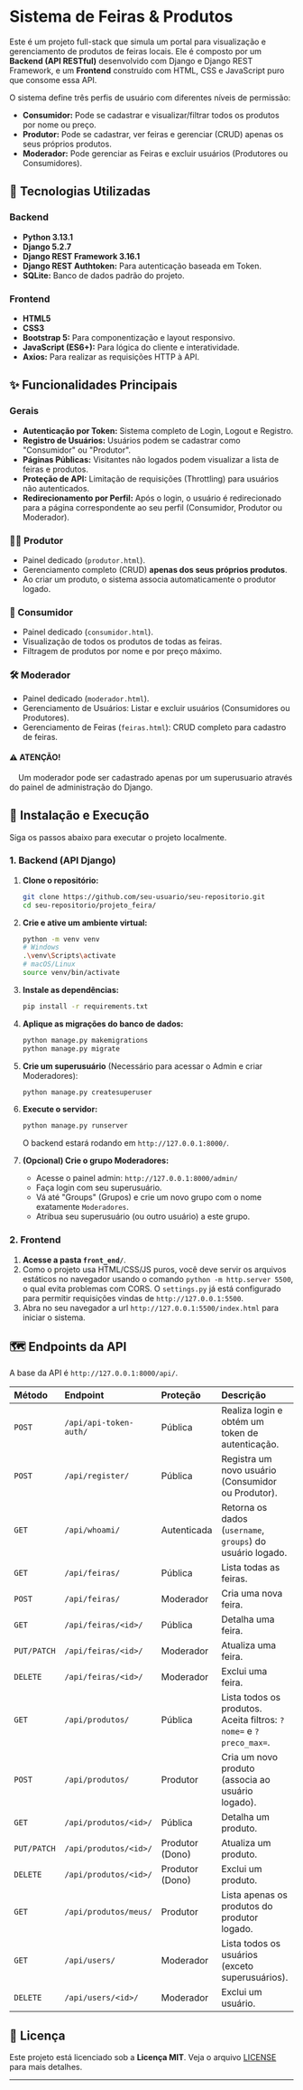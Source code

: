 # Sistema de Feiras & Produtos

Este é um projeto full-stack que simula um portal para visualização e gerenciamento de produtos de feiras locais. Ele é composto por um **Backend (API RESTful)** desenvolvido com Django e Django REST Framework, e um **Frontend** construído com HTML, CSS e JavaScript puro que consome essa API.

O sistema define três perfis de usuário com diferentes níveis de permissão:

  * **Consumidor:** Pode se cadastrar e visualizar/filtrar todos os produtos por nome ou preço.
  * **Produtor:** Pode se cadastrar, ver feiras e gerenciar (CRUD) apenas os seus próprios produtos.
  * **Moderador:** Pode gerenciar as Feiras e excluir usuários (Produtores ou Consumidores).

## 🚀 Tecnologias Utilizadas

### Backend

  * **Python 3.13.1**
  * **Django 5.2.7**
  * **Django REST Framework 3.16.1**
  * **Django REST Authtoken:** Para autenticação baseada em Token.
  * **SQLite:** Banco de dados padrão do projeto.

### Frontend

  * **HTML5**
  * **CSS3**
  * **Bootstrap 5:** Para componentização e layout responsivo.
  * **JavaScript (ES6+):** Para lógica do cliente e interatividade.
  * **Axios:** Para realizar as requisições HTTP à API.

## ✨ Funcionalidades Principais

### Gerais

  * **Autenticação por Token:** Sistema completo de Login, Logout e Registro.
  * **Registro de Usuários:** Usuários podem se cadastrar como "Consumidor" ou "Produtor".
  * **Páginas Públicas:** Visitantes não logados podem visualizar a lista de feiras e produtos.
  * **Proteção de API:** Limitação de requisições (Throttling) para usuários não autenticados.
  * **Redirecionamento por Perfil:** Após o login, o usuário é redirecionado para a página correspondente ao seu perfil (Consumidor, Produtor ou Moderador).

### 👨‍🌾 Produtor

  * Painel dedicado (`produtor.html`).
  * Gerenciamento completo (CRUD) **apenas dos seus próprios produtos**.
  * Ao criar um produto, o sistema associa automaticamente o produtor logado.

### 🛒 Consumidor

  * Painel dedicado (`consumidor.html`).
  * Visualização de todos os produtos de todas as feiras.
  * Filtragem de produtos por nome e por preço máximo.

### 🛠️ Moderador

  * Painel dedicado (`moderador.html`).
  * Gerenciamento de Usuários: Listar e excluir usuários (Consumidores ou Produtores).
  * Gerenciamento de Feiras (`feiras.html`): CRUD completo para cadastro de feiras.
  
#### ⚠️ **ATENÇÃO!**

&nbsp;&nbsp;&nbsp;&nbsp;Um moderador pode ser cadastrado apenas por um superusuario através do painel de administração do Django.


## 🔧 Instalação e Execução

Siga os passos abaixo para executar o projeto localmente.

### 1\. Backend (API Django)

1.  **Clone o repositório:**

    ```bash
    git clone https://github.com/seu-usuario/seu-repositorio.git
    cd seu-repositorio/projeto_feira/
    ```

2.  **Crie e ative um ambiente virtual:**

    ```bash
    python -m venv venv
    # Windows
    .\venv\Scripts\activate
    # macOS/Linux
    source venv/bin/activate
    ```

3.  **Instale as dependências:**

    ```bash
    pip install -r requirements.txt
    ```

4.  **Aplique as migrações do banco de dados:**

    ```bash
    python manage.py makemigrations
    python manage.py migrate
    ```

5.  **Crie um superusuário** (Necessário para acessar o Admin e criar Moderadores):

    ```bash
    python manage.py createsuperuser
    ```

6.  **Execute o servidor:**

    ```bash
    python manage.py runserver
    ```

    O backend estará rodando em `http://127.0.0.1:8000/`.

7.  **(Opcional) Crie o grupo Moderadores:**

      * Acesse o painel admin: `http://127.0.0.1:8000/admin/`
      * Faça login com seu superusuário.
      * Vá até "Groups" (Grupos) e crie um novo grupo com o nome exatamente `Moderadores`.
      * Atribua seu superusuário (ou outro usuário) a este grupo.

### 2\. Frontend

1.  **Acesse a pasta `front_end/`**.
2.  Como o projeto usa HTML/CSS/JS puros, você deve servir os arquivos estáticos no navegador usando o comando `python -m http.server 5500`, o qual evita problemas com CORS. O `settings.py` já está configurado para permitir requisições vindas de `http://127.0.0.1:5500`.
3.  Abra no seu navegador a url `http://127.0.0.1:5500/index.html` para iniciar o sistema.

## 🗺️ Endpoints da API

A base da API é `http://127.0.0.1:8000/api/`.

| Método | Endpoint | Proteção | Descrição |
| :--- | :--- | :--- | :--- |
| `POST` | `/api/api-token-auth/` | Pública | Realiza login e obtém um token de autenticação. |
| `POST` | `/api/register/` | Pública | Registra um novo usuário (Consumidor ou Produtor). |
| `GET` | `/api/whoami/` | Autenticada | Retorna os dados (`username`, `groups`) do usuário logado. |
| `GET` | `/api/feiras/` | Pública | Lista todas as feiras. |
| `POST` | `/api/feiras/` | Moderador | Cria uma nova feira. |
| `GET` | `/api/feiras/<id>/` | Pública | Detalha uma feira. |
| `PUT/PATCH` | `/api/feiras/<id>/` | Moderador | Atualiza uma feira. |
| `DELETE` | `/api/feiras/<id>/` | Moderador | Exclui uma feira. |
| `GET` | `/api/produtos/` | Pública | Lista todos os produtos. Aceita filtros: `?nome=` e `?preco_max=`. |
| `POST` | `/api/produtos/` | Produtor | Cria um novo produto (associa ao usuário logado). |
| `GET` | `/api/produtos/<id>/` | Pública | Detalha um produto. |
| `PUT/PATCH` | `/api/produtos/<id>/` | Produtor (Dono) | Atualiza um produto. |
| `DELETE` | `/api/produtos/<id>/` | Produtor (Dono) | Exclui um produto. |
| `GET` | `/api/produtos/meus/` | Produtor | Lista apenas os produtos do produtor logado. |
| `GET` | `/api/users/` | Moderador | Lista todos os usuários (exceto superusuários). |
| `DELETE` | `/api/users/<id>/` | Moderador | Exclui um usuário. |

## 📄 Licença

Este projeto está licenciado sob a **Licença MIT**.
Veja o arquivo [LICENSE](https://www.google.com/search?q=LICENSE) para mais detalhes.

-----